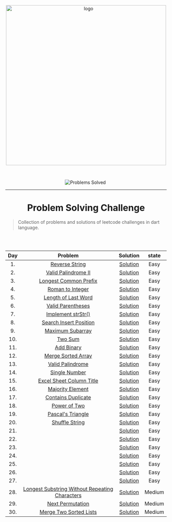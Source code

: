 <p align="center">
<a href="https://leetcode.com/MZzzNn/">
<img src="https://assets.leetcode.com/static_assets/public/webpack_bundles/images/logo-dark.e99485d9b.svg" width="500" alt="logo"></a>
</p>

[//]: # (<img src="https://badges.frapsoft.com/os/v2/open-source.svg?v=103" alt="Open Source Love">)

<br/>

<p align="center">
<img src="https://img.shields.io/badge/Problems%20Solved-30-sucess.svg" alt="Problems Solved">
<img src="https://img.shields.io/badge/Language-Dart-blue.svg" alt="">
</p>


---
<h1 align="center">Problem Solving Challenge</h1> 

> Collection of problems and solutions of leetcode challenges in dart language.


<br/><br/>                                                     


| Day |                                                             Problem                                                             |                                        Solution                                         | state  |
|:---:|:-------------------------------------------------------------------------------------------------------------------------------:|:---------------------------------------------------------------------------------------:|:------:|
| 1.  |                                 [Reverse String](https://leetcode.com/problems/reverse-string/)                                 | [Solution](https://github.com/mazen-mo7amed/30-Day-Challenge/blob/main/lib/day_1.dart)  |  Easy  |
| 2.  |                            [Valid Palindrome II](https://leetcode.com/problems/valid-palindrome-ii/)                            | [Solution](https://github.com/mazen-mo7amed/30-Day-Challenge/blob/main/lib/day_2.dart)  |  Easy  |
| 3.  |                          [Longest Common Prefix](https://leetcode.com/problems/longest-common-prefix/)                          | [Solution](https://github.com/mazen-mo7amed/30-Day-Challenge/blob/main/lib/day_3.dart)  |  Easy  |
| 4.  |                               [Roman to Integer](https://leetcode.com/problems/roman-to-integer/)                               | [Solution](https://github.com/mazen-mo7amed/30-Day-Challenge/blob/main/lib/day_4.dart)  |  Easy  |
| 5.  |                            [Length of Last Word](https://leetcode.com/problems/length-of-last-word/)                            | [Solution](https://github.com/mazen-mo7amed/30-Day-Challenge/blob/main/lib/day_5.dart)  |  Easy  |                                                                                 |                                                                                         |        |
| 6.  |                              [Valid Parentheses](https://leetcode.com/problems/valid-parentheses/)                              | [Solution](https://github.com/mazen-mo7amed/30-Day-Challenge/blob/main/lib/day_6.dart)  |  Easy  |
| 7.  |                              [Implement strStr()](https://leetcode.com/problems/implement-strstr/)                              | [Solution](https://github.com/mazen-mo7amed/30-Day-Challenge/blob/main/lib/day_7.dart)  |  Easy  |
| 8.  |                         [Search Insert Position](https://leetcode.com/problems/search-insert-position/)                         | [Solution](https://github.com/mazen-mo7amed/30-Day-Challenge/blob/main/lib/day_8.dart)  |  Easy  |
| 9.  |                               [Maximum Subarray](https://leetcode.com/problems/maximum-subarray/)                               | [Solution](https://github.com/mazen-mo7amed/30-Day-Challenge/blob/main/lib/day_9.dart)  |  Easy  |
| 10. |                                        [Two Sum](https://leetcode.com/problems/two-sum/)                                        | [Solution](https://github.com/mazen-mo7amed/30-Day-Challenge/blob/main/lib/day_10.dart) |  Easy  |
| 11. |                                     [Add Binary](https://leetcode.com/problems/add-binary/)                                     | [Solution](https://github.com/mazen-mo7amed/30-Day-Challenge/blob/main/lib/day_11.dart) |  Easy  |
| 12. |                             [Merge Sorted Array](https://leetcode.com/problems/merge-sorted-array/)                             | [Solution](https://github.com/mazen-mo7amed/30-Day-Challenge/blob/main/lib/day_12.dart) |  Easy  |
| 13. |                               [Valid Palindrome](https://leetcode.com/problems/valid-palindrome/)                               | [Solution](https://github.com/mazen-mo7amed/30-Day-Challenge/blob/main/lib/day_13.dart) |  Easy  |
| 14. |                                  [Single Number](https://leetcode.com/problems/single-number/)                                  | [Solution](https://github.com/mazen-mo7amed/30-Day-Challenge/blob/main/lib/day_14.dart) |  Easy  |
| 15. |                       [Excel Sheet Column Title](https://leetcode.com/problems/excel-sheet-column-title/)                       | [Solution](https://github.com/mazen-mo7amed/30-Day-Challenge/blob/main/lib/day_15.dart) |  Easy  |
| 16. |                               [Majority Element](https://leetcode.com/problems/majority-element/)                               | [Solution](https://github.com/mazen-mo7amed/30-Day-Challenge/blob/main/lib/day_16.dart) |  Easy  |
| 17. |                             [Contains Duplicate](https://leetcode.com/problems/contains-duplicate/)                             | [Solution](https://github.com/mazen-mo7amed/30-Day-Challenge/blob/main/lib/day_17.dart) |  Easy  |
| 18. |                                   [Power of Two](https://leetcode.com/problems/power-of-two/)                                   | [Solution](https://github.com/mazen-mo7amed/30-Day-Challenge/blob/main/lib/day_18.dart) |  Easy  |
| 19. |                              [Pascal's Triangle](https://leetcode.com/problems/pascals-triangle/)                               | [Solution](https://github.com/mazen-mo7amed/30-Day-Challenge/blob/main/lib/day_19.dart) |  Easy  |
| 20. |                                 [Shuffle String](https://leetcode.com/problems/shuffle-string/)                                 | [Solution](https://github.com/mazen-mo7amed/30-Day-Challenge/blob/main/lib/day_20.dart) |  Easy  |
| 21. |                                                              []()                                                               | [Solution](https://github.com/mazen-mo7amed/30-Day-Challenge/blob/main/lib/day_21.dart) |  Easy  |
| 22. |                                                              []()                                                               | [Solution](https://github.com/mazen-mo7amed/30-Day-Challenge/blob/main/lib/day_22.dart) |  Easy  |
| 23. |                                                              []()                                                               | [Solution](https://github.com/mazen-mo7amed/30-Day-Challenge/blob/main/lib/day_23.dart) |  Easy  |
| 24. |                                                              []()                                                               | [Solution](https://github.com/mazen-mo7amed/30-Day-Challenge/blob/main/lib/day_24.dart) |  Easy  |
| 25. |                                                              []()                                                               | [Solution](https://github.com/mazen-mo7amed/30-Day-Challenge/blob/main/lib/day_25.dart) |  Easy  |
| 26. |                                                              []()                                                               | [Solution](https://github.com/mazen-mo7amed/30-Day-Challenge/blob/main/lib/day_26.dart) |  Easy  |
| 27. |                                                              []()                                                               | [Solution](https://github.com/mazen-mo7amed/30-Day-Challenge/blob/main/lib/day_27.dart) |  Easy  |
| 28. | [Longest Substring Without Repeating Characters](https://leetcode.com/problems/longest-substring-without-repeating-characters/) | [Solution](https://github.com/mazen-mo7amed/30-Day-Challenge/blob/main/lib/day_28.dart) | Medium |
| 29. |                               [Next Permutation](https://leetcode.com/problems/next-permutation/)                               | [Solution](https://github.com/mazen-mo7amed/30-Day-Challenge/blob/main/lib/day_29.dart) | Medium |
| 30. |                         [Merge Two Sorted Lists](https://leetcode.com/problems/merge-two-sorted-lists/)                         | [Solution](https://github.com/mazen-mo7amed/30-Day-Challenge/blob/main/lib/day_30.dart) | Medium |

